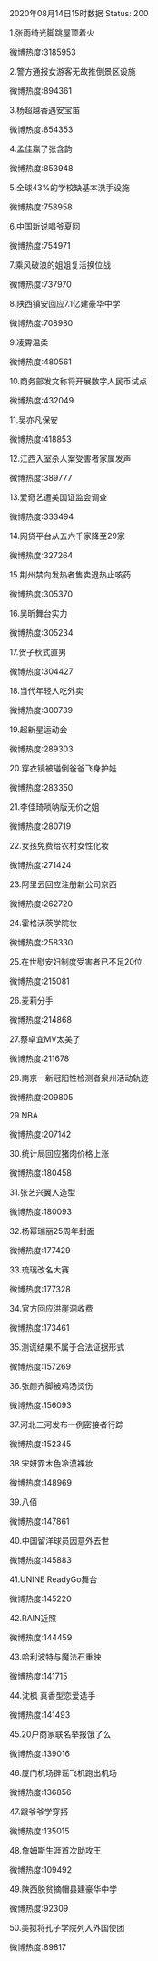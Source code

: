 2020年08月14日15时数据
Status: 200

1.张雨绮光脚跳屋顶着火

微博热度:3185953

2.警方通报女游客无故推倒景区设施

微博热度:894361

3.杨超越香遇安宝笛

微博热度:854353

4.孟佳赢了张含韵

微博热度:853948

5.全球43%的学校缺基本洗手设施

微博热度:758958

6.中国新说唱爷夏回

微博热度:754971

7.乘风破浪的姐姐复活换位战

微博热度:737970

8.陕西镇安回应7.1亿建豪华中学

微博热度:708980

9.凌霄温柔

微博热度:480561

10.商务部发文称将开展数字人民币试点

微博热度:432049

11.吴亦凡保安

微博热度:418853

12.江西入室杀人案受害者家属发声

微博热度:389777

13.爱奇艺遭美国证监会调查

微博热度:333494

14.网贷平台从五六千家降至29家

微博热度:327264

15.荆州禁向发热者售卖退热止咳药

微博热度:305370

16.吴昕舞台实力

微博热度:305234

17.贺子秋式直男

微博热度:304427

18.当代年轻人吃外卖

微博热度:300739

19.超新星运动会

微博热度:289303

20.穿衣镜被碰倒爸爸飞身护娃

微博热度:283350

21.李佳琦唢呐版无价之姐

微博热度:280719

22.女孩免费给农村女性化妆

微博热度:271424

23.阿里云回应注册新公司京西

微博热度:262720

24.霍格沃茨学院妆

微博热度:258330

25.在世慰安妇制度受害者已不足20位

微博热度:215081

26.麦莉分手

微博热度:214868

27.蔡卓宜MV太美了

微博热度:211678

28.南京一新冠阳性检测者泉州活动轨迹

微博热度:209805

29.NBA

微博热度:207142

30.统计局回应猪肉价格上涨

微博热度:180458

31.张艺兴翼人造型

微博热度:180093

32.杨幂瑞丽25周年封面

微博热度:177429

33.琉璃改名大赛

微博热度:177328

34.官方回应洪崖洞收费

微博热度:173461

35.测谎结果不属于合法证据形式

微博热度:157269

36.张颜齐脚被鸡汤烫伤

微博热度:156093

37.河北三河发布一例密接者行踪

微博热度:152345

38.宋妍霏木色冷漠裸妆

微博热度:148969

39.八佰

微博热度:147861

40.中国留洋球员因意外去世

微博热度:145883

41.UNINE ReadyGo舞台

微博热度:145220

42.RAIN近照

微博热度:144459

43.哈利波特与魔法石重映

微博热度:141715

44.沈枫 真香型恋爱选手

微博热度:141493

45.20户商家联名举报饿了么

微博热度:139016

46.厦门机场辟谣飞机跑出机场

微博热度:136856

47.跟爷爷学穿搭

微博热度:135015

48.詹姆斯生涯首次助攻王

微博热度:109492

49.陕西脱贫摘帽县建豪华中学

微博热度:92309

50.美拟将孔子学院列入外国使团

微博热度:89817


